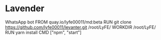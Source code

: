 # Lavender
WhatsApp bot
FROM quay.io/lyfe00011/md:beta
RUN git clone https://github.com/lyfe00011/levanter.git /root/LyFE/
WORKDIR /root/LyFE/
RUN yarn install
CMD ["npm", "start"]
